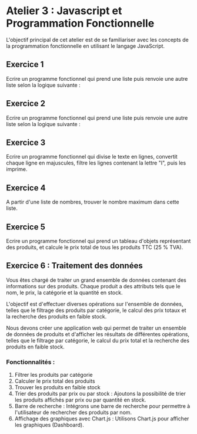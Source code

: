 # Atelier 3 : Javascript et Programmation Fonctionnelle

L'objectif principal de cet atelier est de se familiariser avec les concepts de la programmation fonctionnelle en utilisant le langage JavaScript.

## Exercice 1

Ecrire un programme fonctionnel qui prend une liste puis renvoie une autre liste selon la logique suivante :

## Exercice 2

Ecrire un programme fonctionnel qui prend une liste puis renvoie une autre liste selon la logique suivante :

## Exercice 3

Ecrire un programme fonctionnel qui divise le texte en lignes, convertit chaque ligne en majuscules, filtre les lignes contenant la lettre "I", puis les imprime.

## Exercice 4

A partir d'une liste de nombres, trouver le nombre maximum dans cette liste.

## Exercice 5

Ecrire un programme fonctionnel qui prend un tableau d'objets représentant des produits, et calcule le prix total de tous les produits TTC (25 % TVA).

## Exercice 6 : Traitement des données

Vous êtes chargé de traiter un grand ensemble de données contenant des informations sur des produits. Chaque produit a des attributs tels que le nom, le prix, la catégorie et la quantité en stock.

L'objectif est d'effectuer diverses opérations sur l'ensemble de données, telles que le filtrage des produits par catégorie, le calcul des prix totaux et la recherche des produits en faible stock.

Nous devons créer une application web qui permet de traiter un ensemble de données de produits et d'afficher les résultats de différentes opérations, telles que le filtrage par catégorie, le calcul du prix total et la recherche des produits en faible stock.

### Fonctionnalités :

1. Filtrer les produits par catégorie
2. Calculer le prix total des produits
3. Trouver les produits en faible stock
4. Trier des produits par prix ou par stock : Ajoutons la possibilité de trier les produits affichés par prix ou par quantité en stock.
5. Barre de recherche : Intégrons une barre de recherche pour permettre à l'utilisateur de rechercher des produits par nom.
6. Affichage des graphiques avec Chart.js : Utilisons Chart.js pour afficher les graphiques (Dashboard).